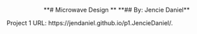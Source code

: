 
<p align="center">
**# Microwave Design **
**## By: Jencie Daniel**
</p>
Project 1 URL: https://jendaniel.github.io/p1.JencieDaniel/.

# 
